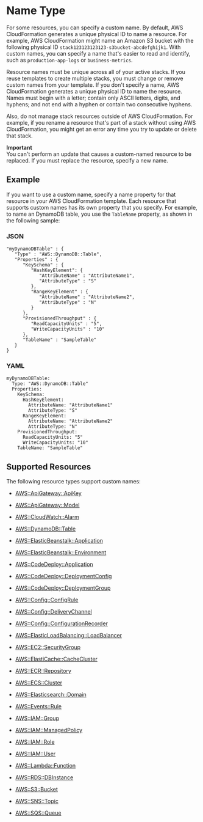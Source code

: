 # Name Type<a name="aws-properties-name"></a>

For some resources, you can specify a custom name\. By default, AWS CloudFormation generates a unique physical ID to name a resource\. For example, AWS CloudFormation might name an Amazon S3 bucket with the following physical ID `stack123123123123-s3bucket-abcdefghijk1`\. With custom names, you can specify a name that's easier to read and identify, such as `production-app-logs` or `business-metrics`\.

Resource names must be unique across all of your active stacks\. If you reuse templates to create multiple stacks, you must change or remove custom names from your template\. If you don't specify a name, AWS CloudFormation generates a unique physical ID to name the resource\. Names must begin with a letter; contain only ASCII letters, digits, and hyphens; and not end with a hyphen or contain two consecutive hyphens\.

Also, do not manage stack resources outside of AWS CloudFormation\. For example, if you rename a resource that's part of a stack without using AWS CloudFormation, you might get an error any time you try to update or delete that stack\.

**Important**  
You can't perform an update that causes a custom\-named resource to be replaced\. If you must replace the resource, specify a new name\.

## Example<a name="aws-properties-name-example"></a>

If you want to use a custom name, specify a name property for that resource in your AWS CloudFormation template\. Each resource that supports custom names has its own property that you specify\. For example, to name an DynamoDB table, you use the `TableName` property, as shown in the following sample:

### JSON<a name="aws-properties-name-example.json"></a>

```
"myDynamoDBTable" : {
   "Type" : "AWS::DynamoDB::Table",
   "Properties" : {
      "KeySchema" : {
         "HashKeyElement": {
            "AttributeName" : "AttributeName1",
            "AttributeType" : "S"
         },
         "RangeKeyElement" : {
            "AttributeName" : "AttributeName2",
            "AttributeType" : "N"
         }
      },
      "ProvisionedThroughput" : {
         "ReadCapacityUnits" : "5",
         "WriteCapacityUnits" : "10"
      },
      "TableName" : "SampleTable"
   }
}
```

### YAML<a name="aws-properties-name-example.yaml"></a>

```
myDynamoDBTable: 
  Type: "AWS::DynamoDB::Table"
  Properties: 
    KeySchema: 
      HashKeyElement: 
        AttributeName: "AttributeName1"
        AttributeType: "S"
      RangeKeyElement: 
        AttributeName: "AttributeName2"
        AttributeType: "N"
    ProvisionedThroughput: 
      ReadCapacityUnits: "5"
      WriteCapacityUnits: "10"
    TableName: "SampleTable"
```

## Supported Resources<a name="w3ab2c21c14e1365c13"></a>

The following resource types support custom names:

+ [AWS::ApiGateway::ApiKey](aws-resource-apigateway-apikey.md)

+ [AWS::ApiGateway::Model](aws-resource-apigateway-model.md)

+ [AWS::CloudWatch::Alarm](aws-properties-cw-alarm.md)

+ [AWS::DynamoDB::Table](aws-resource-dynamodb-table.md)

+ [AWS::ElasticBeanstalk::Application](aws-properties-beanstalk.md)

+ [AWS::ElasticBeanstalk::Environment](aws-properties-beanstalk-environment.md)

+ [AWS::CodeDeploy::Application](aws-resource-codedeploy-application.md)

+ [AWS::CodeDeploy::DeploymentConfig](aws-resource-codedeploy-deploymentconfig.md)

+ [AWS::CodeDeploy::DeploymentGroup](aws-resource-codedeploy-deploymentgroup.md)

+ [AWS::Config::ConfigRule](aws-resource-config-configrule.md)

+ [AWS::Config::DeliveryChannel](aws-resource-config-deliverychannel.md)

+ [AWS::Config::ConfigurationRecorder](aws-resource-config-configurationrecorder.md)

+ [AWS::ElasticLoadBalancing::LoadBalancer](aws-properties-ec2-elb.md)

+ [AWS::EC2::SecurityGroup](aws-properties-ec2-security-group.md)

+ [AWS::ElastiCache::CacheCluster](aws-properties-elasticache-cache-cluster.md)

+ [AWS::ECR::Repository](aws-resource-ecr-repository.md)

+ [AWS::ECS::Cluster](aws-resource-ecs-cluster.md)

+ [AWS::Elasticsearch::Domain](aws-resource-elasticsearch-domain.md)

+ [AWS::Events::Rule](aws-resource-events-rule.md)

+ [AWS::IAM::Group](aws-properties-iam-group.md)

+ [AWS::IAM::ManagedPolicy](aws-resource-iam-managedpolicy.md)

+ [AWS::IAM::Role](aws-resource-iam-role.md)

+ [AWS::IAM::User](aws-properties-iam-user.md)

+ [AWS::Lambda::Function](aws-resource-lambda-function.md)

+ [AWS::RDS::DBInstance](aws-properties-rds-database-instance.md)

+ [AWS::S3::Bucket](aws-properties-s3-bucket.md)

+ [AWS::SNS::Topic](aws-properties-sns-topic.md)

+ [AWS::SQS::Queue](aws-properties-sqs-queues.md)
